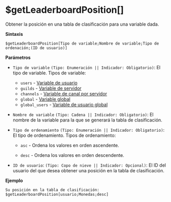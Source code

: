 # $getLeaderboardPosition[]
Obtener la posición en una tabla de clasificación para una variable dada.

**Sintaxis**
```
$getLeaderboardPosition[Tipo de variable;Nombre de variable;Tipo de ordenación;(ID de usuario)]
```

**Parámetros**

- `Tipo de variable` `(Tipo: Enumeración || Indicador: Obligatorio)`: El tipo de variable. Tipos de variable:

    - `users` - [Variable de usuario](../gen/variables.md#user-variables)
    - `guilds` - [Variable de servidor](../gen/variables.md#server-variables)
    - `channels` - [Variable de canal por servidor](../gen/variables.md#server-variables)
    - `global` - [Variable global](../gen//variables.md#globalglobal-user-variables)
    - `global_users` - [Variable de usuario global](../gen//variables.md#globalglobal-user-variables)

- `Nombre de variable` `(Tipo: Cadena || Indicador: Obligatorio)`: El nombre de la variable para la que se generará la tabla de clasificación. 

- `Tipo de ordenamiento` `(Tipo: Enumeración || Indicador: Obligatorio)`: El tipo de ordenamiento. Tipos de ordenamiento:

    - `asc` - Ordena los valores en orden ascendente.

    - `desc` - Ordena los valores en orden descendente.

- `ID de usuario`: `(Tipo: Copo de nieve || Indicador: Opcional)`: El ID del usuario del que desea obtener una posición en la tabla de clasificación.

**Ejemplo**
```
Su posición en la tabla de clasificación: $getLeaderboardPosition[usuario;Monedas;desc]
```
